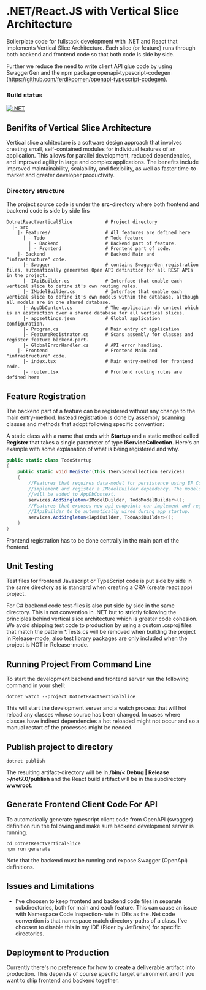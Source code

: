 # .NET/React.JS with Vertical Slice Architecture
Boilerplate code for fullstack development with .NET and React that implements
Vertical Slice Architecture. Each slice (or feature) runs through 
both backend and frontend code so that both code is side by side. 

Further we reduce the need to write client API glue code by using SwaggerGen and
the npm package openapi-typescript-codegen
(https://github.com/ferdikoomen/openapi-typescript-codegen).

### Build status
[![.NET](https://github.com/kavhad/dotnet-project-templates/actions/workflows/dotnet.yml/badge.svg)](https://github.com/kavhad/dotnet-project-templates/actions/workflows/dotnet.yml)


## Benifits of Vertical Slice Architecture
Vertical slice architecture is a software design approach that involves creating small, 
self-contained modules for individual features of an application. This allows for parallel development, 
reduced dependencies, and improved agility in large and complex applications. The benefits 
include improved maintainability, scalability, and flexibility, as well as faster time-to-market 
and greater developer productivity.

### Directory structure
The project source code is under the __src__-directory where both frontend and backend code
is side by side firs

```
DotnetReactVerticalSlice            # Project directory
  |- src
    |- Features/                    # All features are defined here
      | - Todo                      # Todo-feature 
        | - Backend                 # Backend part of feature.
        | - Frontend                # Frontend part of code.
    |- Backend                      # Backend Main and "infrastructure" code.
      |- Swagger                    # contains SwaggerGen registration files, automatically generates Open API definition for all REST APIs in the project.           
      |- IApiBuilder.cs             # Interface that enable each vertical slice to define it's own routing rules.
      |- IModelBuilder.cs           # Interface that enable each vertical slice to define it's own models within the database, although all models are in one shared database.
      |- AppDbContext.cs            # The application db context which is an abstraction over a shared database for all vertical slices. 
      |- appsettings.json           # Global application configuration.
      |- Program.cs                 # Main entry of application
      |- FeatureRegistrator.cs      # Scans assembly for classes and register feature backend-part.
      |- GlobalErrorHandler.cs      # API error handling.
    |- Frontend                     # Frontend Main and "infrastructure" code.
      |- index.tsx                  # Main entry-method for frontend code.
      |- router.tsx                 # Frontend routing rules are defined here
```


## Feature Registration
The backend part of a feature can be registered without any change to the main entry-method. Instead 
registration is done by assembly scanning classes and methods that adopt following specific convention:

A static class with a name that ends with __Startup__ and
a static method called __Register__ that takes a single parameter of type __IServiceCollection__.
Here's an example with some explanation of what is being registered and why.
```csharp
public static class TodoStartup
{
    public static void Register(this IServiceCollection services)
    {
        //Features that requires data-model for persistence using EF Core can 
        //implement and register a IModelBuilder dependency. The models 
        //will be added to AppDbContext.
        services.AddSingleton<IModelBuilder, TodoModelBuilder>(); 
        //Features that exposes new api endpoints can implement and register a
        //IApiBuilder to be automatically wired during app startup.
        services.AddSingleton<IApiBuilder, TodoApiBuilder>();
    }
}
```

Frontend registration has to be done centrally in the main part of the frontend.

## Unit Testing
Test files for frontend Javascript or TypeScript code is put side by side in the same directory 
as is standard when creating a CRA (create react app) project.

For C# backend code test-files is also put side by side in 
the same directory. This is not convention in .NET but to strictly following the principles 
behind vertical slice architecture which is greater code cohesion. 
<br />We avoid shipping test code to production by using a custom .csproj files that match the
pattern *.Tests.cs will be removed when building the project in Release-mode, also test library
packages are only included when the project is NOT in Release-mode.

## Running Project From Command Line
To start the development backend and frontend server run the following command in your shell:

```shell
dotnet watch --project DotnetReactVerticalSlice
```
This will start the development server and a watch process that will hot reload any
classes whose source has been changed. In cases where classes have indirect dependencies 
a hot reloaded might not occur and so a manual restart of the processes might be needed. 


## Publish project to directory


```shell
dotnet publish
```
The resulting artifact-directory will be in __/bin/&lt; Debug | Release &gt;/net7.0/publish__
and the React build artifact will be in the subdirectory __wwwroot__.

## Generate Frontend Client Code For API 
To automatically generate typescript client code from OpenAPI (swagger) definition run the following
and make sure backend development server is running.

```shell
cd DotnetReactVerticalSlice
npm run generate
```

Note that the backend must be running and expose Swagger (OpenApi) definitions.

## Issues and Limitations
* I've choosen to keep frontend and backend code files in separate subdirectories, both for main and each feature.
This can cause an issue with Namespace Code Inspection-rule in IDEs as the .Net code convention is
that namespace match directory-paths of a class. I've choosen to disable this in my IDE (Rider by JetBrains)
for specific directories.

## Deployment to Production
Currently there's no preference for how to create a deliverable artifact into production. 
This depends of course specific target environment and if you want to ship frontend and 
backend together. 